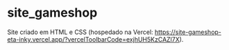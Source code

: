 # site_gameshop
Site criado em HTML e CSS (hospedado na Vercel: https://site-gameshop-eta-inky.vercel.app/?vercelToolbarCode=exjhUH5KzCAZl7X).
